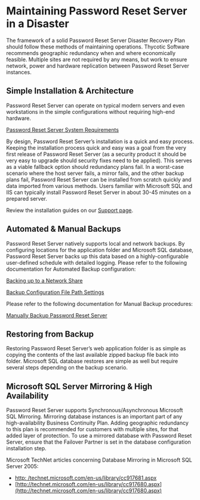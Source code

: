 [title]: # (Maintaining PRS in a Disaster)
[tags]: # (disaster recovery, dr, maintenance)
[priority]: # (702)

# Maintaining Password Reset Server in a Disaster

The framework of a solid Password Reset Server Disaster Recovery Plan should follow these methods of maintaining operations. Thycotic Software recommends geographic redundancy when and where economically feasible. Multiple sites are not required by any means, but work to ensure network, power and hardware replication between Password Reset Server instances.

## Simple Installation & Architecture

Password Reset Server can operate on typical modern servers and even workstations in the simple configurations without requiring high-end hardware.

[Password Reset Server System Requirements](https://updates.thycotic.net/link.ashx?PRSSystemReqs)

By design, Password Reset Server’s installation is a quick and easy process. Keeping the installation process quick and easy was a goal from the very first release of Password Reset Server (as a security product it should be very easy to upgrade should security fixes need to be applied). This serves as a viable fallback option should redundancy plans fail. In a worst-case scenario where the host server fails, a mirror fails, and the other backup plans fail, Password Reset Server can be installed from scratch quickly and data imported from various methods. Users familiar with Microsoft SQL and IIS can typically install Password Reset Server in about 30-45 minutes on a prepared server.

Review the installation guides on our [Support page](https://thycotic.com/support/password-reset-server/).

## Automated & Manual Backups

Password Reset Server natively supports local and network backups. By configuring locations for the application folder and Microsoft SQL database, Password Reset Server backs up this data based on a highly-configurable user-defined schedule with detailed logging. Please refer to the following documentation for Automated Backup configuration:

[Backing up to a Network Share](https://updates.thycotic.net/link.ashx?BackupToNetworkShare)

[Backup Configuration File Path Settings](https://updates.thycotic.net/link.ashx?BackupDatabaseFilePath)

Please refer to the following documentation for Manual Backup procedures:

[Manually Backup Password Reset Server](https://updates.thycotic.net/link.ashx?PRSManualBackup)

## Restoring from Backup

Restoring Password Reset Server’s web application folder is as simple as copying the contents of the last available zipped backup file back into folder. Microsoft SQL database restores are simple as well but require several steps depending on the backup scenario.

## Microsoft SQL Server Mirroring & High Availability

Password Reset Server supports Synchronous/Asynchronous Microsoft SQL Mirroring. Mirroring database instances is an important part of any high-availability Business Continuity Plan. Adding geographic redundancy to this plan is recommended for customers with multiple sites, for that added layer of protection. To use a mirrored database with Password Reset Server, ensure that the Failover Partner is set in the database configuration installation step.

Microsoft TechNet articles concerning Database Mirroring in Microsoft SQL Server 2005:

- [http: /technet.microsoft.com/en-us/library/cc917681.aspx](http://technet.microsoft.com/en-us/library/cc917681.aspx)
- [http://technet.microsoft.com/en-us/library/cc917680.aspx](http://technet.microsoft.com/en-us/library/cc917680.aspx)